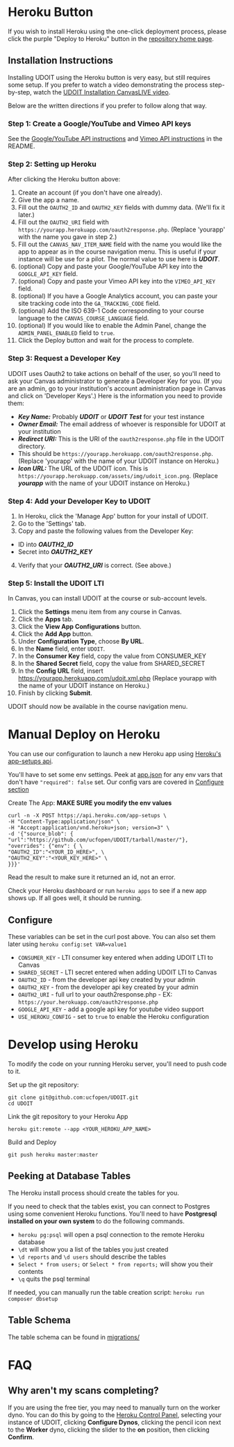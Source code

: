 # Heroku Button
If you wish to install Heroku using the one-click deployment process, please click the purple "Deploy to Heroku" button in the [repository home page](https://github.com/ucfopen/UDOIT#installing-udoit).

## Installation Instructions
Installing UDOIT using the Heroku button is very easy, but still requires some setup.  If you prefer to watch a video demonstrating the process step-by-step, watch the [UDOIT Installation CanvasLIVE video](https://www.youtube.com/watch?v=g1LgnErkvsA).

Below are the written directions if you prefer to follow along that way.

### Step 1:  Create a Google/YouTube and Vimeo API keys

See the [Google/YouTube API instructions](README.md#googleyoutube-api-key) and [Vimeo API instructions](README.md#vimeo-api-key) in the README.

### Step 2:  Setting up Heroku
After clicking the Heroku button above:

1. Create an account (if you don't have one already).
2. Give the app a name.
3. Fill out the `OAUTH2_ID` and `OAUTH2_KEY` fields with dummy data.  (We'll fix it later.)
4. Fill out the `OAUTH2_URI` field with `https://yourapp.herokuapp.com/oauth2response.php`. (Replace 'yourapp' with the name you gave in step 2.)
5. Fill out the `CANVAS_NAV_ITEM_NAME` field with the name you would like the app to appear as in the course navigation menu.  This is useful if your instance will be use for a pilot.  The normal value to use here is ***UDOIT***.
6. (optional) Copy and paste your Google/YouTube API key into the `GOOGLE_API_KEY` field.
7. (optional) Copy and paste your Vimeo API key into the `VIMEO_API_KEY` field.
8. (optional) If you have a Google Analytics account, you can paste your site tracking code into the `GA_TRACKING_CODE` field.
9. (optional) Add the ISO 639-1 Code corresponding to your course language to the `CANVAS_COURSE_LANGUAGE` field.
10. (optional) If you would like to enable the Admin Panel, change the `ADMIN_PANEL_ENABLED` field to `true`.
11. Click the Deploy button and wait for the process to complete.

### Step 3:  Request a Developer Key
UDOIT uses Oauth2 to take actions on behalf of the user, so you'll need to ask your Canvas administrator to generate a Developer Key for you.  (If you are an admin, go to your institution's account administration page in Canvas and click on 'Developer Keys'.)  Here is the information you need to provide them:

* ***Key Name:*** Probably ***UDOIT*** or ***UDOIT Test*** for your test instance
* ***Owner Email:*** The email address of whoever is responsible for UDOIT at your institution
* ***Redirect URI:*** This is the URI of the `oauth2response.php` file in the UDOIT directory.
 * This should be `https://yourapp.herokuapp.com/oauth2response.php`. (Replace 'yourapp' with the name of your UDOIT instance on Heroku.)
* ***Icon URL:*** The URL of the UDOIT icon.  This is `https://yourapp.herokuapp.com/assets/img/udoit_icon.png`.  (Replace ***yourapp*** with the name of your UDOIT instance on Heroku.)

### Step 4:  Add your Developer Key to UDOIT
1. In Heroku, click the 'Manage App' button for your install of UDOIT.
2. Go to the 'Settings' tab.
3. Copy and paste the following values from the Developer Key:
 * ID into ***OAUTH2_ID***
 * Secret into ***OAUTH2_KEY***
4. Verify that your ***OAUTH2_URI*** is correct. (See above.)

### Step 5:  Install the UDOIT LTI

In Canvas, you can install UDOIT at the course or sub-account levels.

1. Click the **Settings** menu item from any course in Canvas.
2. Click the **Apps** tab.
3. Click the **View App Configurations** button.
4. Click the **Add App** button.
5. Under **Configuration Type**, choose **By URL**.
6. In the **Name** field, enter `UDOIT`.
7. In the **Consumer Key** field, copy the value from CONSUMER_KEY
8. In the **Shared Secret** field, copy the value from SHARED_SECRET
9. In the **Config URL** field, insert https://yourapp.herokuapp.com/udoit.xml.php (Replace yourapp with the name of your UDOIT instance on Heroku.)
10. Finish by clicking **Submit**.

UDOIT should now be available in the course navigation menu.

# Manual Deploy on Heroku

You can use our configuration to launch a new Heroku app using [Heroku's app-setups api](https://devcenter.heroku.com/articles/setting-up-apps-using-the-heroku-platform-api).

You'll have to set some env settings. Peek at [app.json](app.json) for any env vars that don't have `"required": false` set. Our config vars are covered in [Configure section](#configure)


Create The App: **MAKE SURE you modify the env values**

```
curl -n -X POST https://api.heroku.com/app-setups \
-H "Content-Type:application/json" \
-H "Accept:application/vnd.heroku+json; version=3" \
-d '{"source_blob": { "url":"https://github.com/ucfopen/UDOIT/tarball/master/"}, "overrides": {"env": { \
"OAUTH2_ID":"<YOUR_ID_HERE>", \
"OAUTH2_KEY":"<YOUR_KEY_HERE>" \
}}}'
```

Read the result to make sure it returned an id, not an error.

Check your Heroku dashboard or run `heroku apps` to see if a new app shows up.  If all goes well, it should be running.


## Configure
These variables can be set in the curl post above.  You can also set them later using `heroku config:set VAR=value1`

* `CONSUMER_KEY` - LTI consumer key entered when adding UDOIT LTI to Canvas
* `SHARED_SECRET` - LTI secret entered when adding UDOIT LTI to Canvas
* `OAUTH2_ID` - from the developer api key created by your admin
* `OAUTH2_KEY` - from the developer api key created by your admin
* `OAUTH2_URI` - full url to your oauth2response.php - EX: `https://your.herokuapp.com/oauth2response.php`
* `GOOGLE_API_KEY` - add a google api key for youtube video support
* `USE_HEROKU_CONFIG` - set to `true` to enable the Heroku configuration

# Develop using Heroku

To modify the code on your running Heroku server, you'll need to push code to it.

Set up the git repository:
```
git clone git@github.com:ucfopen/UDOIT.git
cd UDOIT
```

Link the git repository to your Heroku App
```
heroku git:remote --app <YOUR_HEROKU_APP_NAME>
```

Build and Deploy
```
git push heroku master:master
```

## Peeking at Database Tables
The Heroku install process should create the tables for you.

If you need to check that the tables exist, you can connect to Postgres using some convenient Heroku functions. You'll need to have **Postgresql installed on your own system** to do the following commands.

* `heroku pg:psql` will open a psql connection to the remote Heroku database
* `\dt` will show you a list of the tables you just created
* `\d reports` and `\d users` should describe the tables
* `Select * from users;` or `Select * from reports;` will show you their contents
* `\q` quits the psql terminal

If needed, you can manually run the table creation script: `heroku run composer dbsetup`

## Table Schema
The table schema can be found in [migrations/](migrations/)

# FAQ

## Why aren't my scans completing?
If you are using the free tier, you may need to manually turn on the worker dyno.  You can do this by going to the [Heroku Control Panel](https://dashboard.heroku.com/apps), selecting your instance of UDOIT, clicking **Configure Dynos**, clicking the pencil icon next to the **Worker** dyno, clicking the slider to the **on** position, then clicking **Confirm**.
